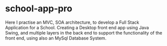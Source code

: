 # school-app-pro
Here I practise an MVC, SOA architecture, to develop a Full Stack Application for a School. Creating a Desktop front end app using Java Swing, and multiple layers in the back end to support the functionality of the front end, using also an MySql Database System.
